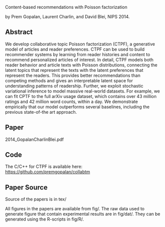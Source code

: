 Content-based recommendations with Poisson factorization

by Prem Gopalan, Laurent Charlin, and David Blei, NIPS 2014.

Abstract
--------

We develop collaborative topic Poisson factorization (CTPF), a
generative model of articles and reader preferences. CTPF can be used
to build recommender systems by learning from reader histories and
content to recommend personalized articles of interest.  In detail,
CTPF models both reader behavior and article texts with Poisson
distributions, connecting the latent topics that represent the texts
with the latent preferences that represent the readers.  This provides
better recommendations than competing methods and gives an
interpretable latent space for understanding patterns of readership.
Further, we exploit stochastic variational inference to model massive
real-world datasets. For example, we can fit CPTF to the full arXiv
usage dataset, which contains over 43 million ratings and 42 million
word counts, within a day.  We demonstrate empirically that our model
outperforms several baselines, including the previous state-of-the art
approach.


Paper
-----

2014_GopalanCharlinBlei.pdf

Code
----

The C/C++ for CTPF is available here:
https://github.com/premgopalan/collabtm

Paper Source
------------

Source of the papers is in tex/

All figures in the papers are available from fig/. The raw data used to
generate figure that contain experimental results are in fig/dat/. They
can be generated using the R-scripts in fig/R/.
